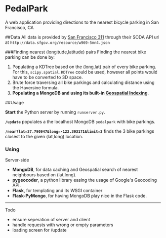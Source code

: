 # PedalPark

A web application providing directions to the nearest bicycle parking in San Francisco, CA


##Data
All data is provided by [San Francisco 311][1] through their SODA API url at `http://data.sfgov.org/resource/w969-5mn4.json`

###Finding nearest (longitude,latitude) pairs
Finding the nearest bike parking can be done by:

 1. Populating a KDTree based on the (long,lat) pair of every bike parking. For this, `scipy.spatial.KDTree` could be used, however all points would have to be converted to 3D space.
 2. Brute force traversing all bike parkings and calculating distance using the Haversine formula.
 3. **Populating a MongoDB and using its built-in [Geospatial Indexing][2]**.

  [1]: https://data.sfgov.org/Transportation/Bicycle-Parking-Public-/w969-5mn4
  [2]: http://docs.mongodb.org/manual/applications/geospatial-indexes/

##Usage

**Start** the Python server by running `runserver.py`.

**`/update`** populates a the localhost MongoDB `pedalpark` with bike parkings.

**`/near?lat=37.790947&long=-122.393171&limit=3`** finds the 3 bike parkings closest to the given (lat,long) location.

### Using

Server-side

- **MongoDB**, for data caching and Geospatial search of nearest neighbours based on (lat,long).
- **pygeocoder**, a python library easing the usage of Google's Geocoding API.
- **Flask**, for templating and its WSGI container
- **Flask-PyMongo**, for having MongoDB play nice in the Flask code.

---

Todo

- ensure seperation of server and client
- handle requests with wrong or empty parameters
- loading screen for /update
